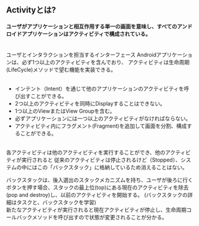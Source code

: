 <h2>Activityとは?</h2>

<h4>ユーザがアプリケーションと相互作用する単一の画面を意味し、すべてのアンドロイドアプリケーションはアクティビティで構成されている。</h4>
<br/>
ユーザとインタラクションを担当するインターフェース
Androidアプリケーションは、必ず1つ以上のアクティビティを含んでおり、
アクティビティは生命周期(LifeCycle)メソッドで望む機能を実装できる。
<br/><br/>

* インテント（Intent）を通じて他のアプリケーションのアクティビティを呼び出すことができる。
* 2つ以上のアクティビティを同時にDisplayすることはできない。
* 1つ以上のViewまたはView Groupを含む。
* 必ずアプリケーションには一つ以上のアクティビティがなければならない。
* アクティビティ内にフラグメント(Fragment)を追加して画面を分割、構成することができる。
<br/><br/>

各アクティビティは他のアクティビティを実行することができ、他のアクティビティが実行されると
従来のアクティビティは停止されるけど（Stopped）、システムの中にはこの「バックスタック」に格納しているため消えることはない。

バックスタックは、後入選出のスタックメカニズムを持ち、ユーザが後ろに行くボタンを押す場合、スタックの最上位(top)にある現在のアクティビティを除去(pop and destroy)し、以前のアクティビティを開始する。 (バックスタックの詳細はタスクと、バックスタックを学習)<br/>
新たなアクティビティが実行されると現在アクティビティが停止し、生命周期コールバックメソッドを呼び出すので状態が変更されることが分かる。